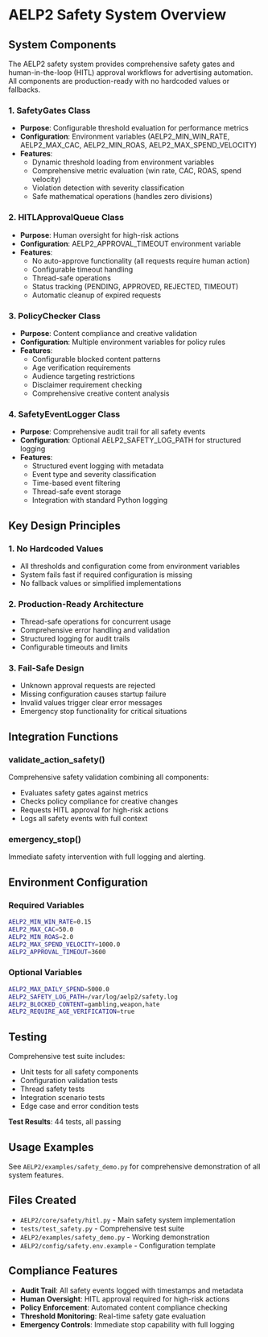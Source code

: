# AELP2 Safety System Overview

## System Components

The AELP2 safety system provides comprehensive safety gates and human-in-the-loop (HITL) approval workflows for advertising automation. All components are production-ready with no hardcoded values or fallbacks.

### 1. SafetyGates Class
- **Purpose**: Configurable threshold evaluation for performance metrics
- **Configuration**: Environment variables (AELP2_MIN_WIN_RATE, AELP2_MAX_CAC, AELP2_MIN_ROAS, AELP2_MAX_SPEND_VELOCITY)
- **Features**:
  - Dynamic threshold loading from environment variables
  - Comprehensive metric evaluation (win rate, CAC, ROAS, spend velocity)
  - Violation detection with severity classification
  - Safe mathematical operations (handles zero divisions)

### 2. HITLApprovalQueue Class
- **Purpose**: Human oversight for high-risk actions
- **Configuration**: AELP2_APPROVAL_TIMEOUT environment variable
- **Features**:
  - No auto-approve functionality (all requests require human action)
  - Configurable timeout handling
  - Thread-safe operations
  - Status tracking (PENDING, APPROVED, REJECTED, TIMEOUT)
  - Automatic cleanup of expired requests

### 3. PolicyChecker Class
- **Purpose**: Content compliance and creative validation
- **Configuration**: Multiple environment variables for policy rules
- **Features**:
  - Configurable blocked content patterns
  - Age verification requirements
  - Audience targeting restrictions
  - Disclaimer requirement checking
  - Comprehensive creative content analysis

### 4. SafetyEventLogger Class
- **Purpose**: Comprehensive audit trail for all safety events
- **Configuration**: Optional AELP2_SAFETY_LOG_PATH for structured logging
- **Features**:
  - Structured event logging with metadata
  - Event type and severity classification
  - Time-based event filtering
  - Thread-safe event storage
  - Integration with standard Python logging

## Key Design Principles

### 1. No Hardcoded Values
- All thresholds and configuration come from environment variables
- System fails fast if required configuration is missing
- No fallback values or simplified implementations

### 2. Production-Ready Architecture
- Thread-safe operations for concurrent usage
- Comprehensive error handling and validation
- Structured logging for audit trails
- Configurable timeouts and limits

### 3. Fail-Safe Design
- Unknown approval requests are rejected
- Missing configuration causes startup failure
- Invalid values trigger clear error messages
- Emergency stop functionality for critical situations

## Integration Functions

### validate_action_safety()
Comprehensive safety validation combining all components:
- Evaluates safety gates against metrics
- Checks policy compliance for creative changes
- Requests HITL approval for high-risk actions
- Logs all safety events with full context

### emergency_stop()
Immediate safety intervention with full logging and alerting.

## Environment Configuration

### Required Variables
```bash
AELP2_MIN_WIN_RATE=0.15
AELP2_MAX_CAC=50.0
AELP2_MIN_ROAS=2.0
AELP2_MAX_SPEND_VELOCITY=1000.0
AELP2_APPROVAL_TIMEOUT=3600
```

### Optional Variables
```bash
AELP2_MAX_DAILY_SPEND=5000.0
AELP2_SAFETY_LOG_PATH=/var/log/aelp2/safety.log
AELP2_BLOCKED_CONTENT=gambling,weapon,hate
AELP2_REQUIRE_AGE_VERIFICATION=true
```

## Testing

Comprehensive test suite includes:
- Unit tests for all safety components
- Configuration validation tests
- Thread safety tests
- Integration scenario tests
- Edge case and error condition tests

**Test Results**: 44 tests, all passing

## Usage Examples

See `AELP2/examples/safety_demo.py` for comprehensive demonstration of all system features.

## Files Created

- `AELP2/core/safety/hitl.py` - Main safety system implementation
- `tests/test_safety.py` - Comprehensive test suite
- `AELP2/examples/safety_demo.py` - Working demonstration
- `AELP2/config/safety.env.example` - Configuration template

## Compliance Features

- **Audit Trail**: All safety events logged with timestamps and metadata
- **Human Oversight**: HITL approval required for high-risk actions
- **Policy Enforcement**: Automated content compliance checking
- **Threshold Monitoring**: Real-time safety gate evaluation
- **Emergency Controls**: Immediate stop capability with full logging
